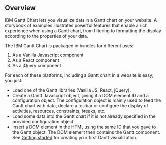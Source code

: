 ## Overview

IBM Gantt Chart lets you visualize data in a Gantt chart on your website.
A storybook of examples illustrates powerful features that enable a rich experience when using a Gantt chart, from filtering to formatting the display according to the properties of your data.

The IBM Gantt Chart is packaged in bundles for different uses:

1. As a Vanilla Javascript component
2. As a React component
3. As a jQuery component

For each of these platforms, including a Gantt chart in a website is easy, you just:

- Load one of the Gantt libraries (Vanilla JS, React, jQuery).
- Create a Gantt Javascript object, giving it a DOM element ID and a configuration object.
  The configuration object is mainly used to feed the Gantt chart with data, declare a toolbar or configure the display of activities, resources, constraints, breaks, etc.
- Load some data into the Gantt chart if it is not already specified in the provided configuration object.
- Insert a DOM element in the HTML using the same ID that you gave to the Gantt object. The DOM element then contains the Gantt component.
  See [Getting started](./?path=/story/guides-introduction--getting-started) for creating your first Gantt visualization.
